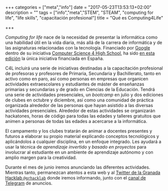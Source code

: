 +++
categories = ["meta","info"]
date = "2017-05-23T13:53:13+02:00"
description = ""
tags = ["info","meta","STEM", "STEAM", "computing for life", "life skills", "capacitación profesional"]
title = "Qué es Computing4Life"

+++

*Computing for life* nace de la necesidad de presentar la informática como una habilidad útil en la vida diaria, más allá de la carrera de informática y de las asignaturas relacionadas con la tecnología. Financiado por [Google](https://google.com) dentro de su iniciativa [Computer Science 4 High School](http://cs4hs.com), ha sido [en esta edición](https://blog.google/topics/education/our-ongoing-commitment-support-computer-science-educators/) la única iniciativa financiada en España.

C4L incluirá una serie de iniciativas destinadas a la capacitación profesional de profesoras y profesores de Primaria, Secundaria y Bachillerato, tanto en activo como en paro, así como personas en empresas que organicen actividades extraescolares y estudiantes de máster de enseñanzas primarias y secundarias y de grado en Ciencias de la Educación. Tendrá una serie de actividades presenciales, un *bootcamp* en julio y dos ediciones de clubes en octubre y diciembre, así como una comunidad de práctica organizada alrededor de las personas que hayan asistido a las diversas actividades presenciales. Alrededor de estas actividades se organizarán hackatones, horas de código para todas las edades y talleres gratuitos que animen a personas de todas las edades a acercarse a la informática.

El campamento y los clubes tratarán de animar a docentes presentes y futuros a elaborar su propio material explicando conceptos tecnológicos y aplicándolos a cualquier disciplina, en un enfoque integrado. Les ayudará a usar la técnica de *aprendizaje invertido* y *basado en proyectos* para involucrar al estudiante en un ambiente de aprendizaje autónomo y con amplio margen para la creatividad. 

Durante el mes de junio iremos anunciando las diferentes actividades. Mientras tanto, permanezcan atentos a esta web y al [Twitter de la Granada Hacklab `@grhacklab`](https://twitter.com/grhacklab) donde iremos informando, junto con el [canal de Telegram](https://telegram.me/computing4lifeGranada) de anuncios.

